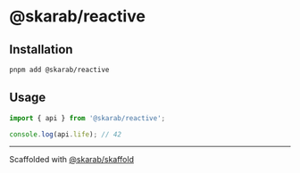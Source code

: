 # @skarab/reactive

## Installation

```bash
pnpm add @skarab/reactive
```

## Usage

```ts
import { api } from '@skarab/reactive';

console.log(api.life); // 42
```

---

Scaffolded with [@skarab/skaffold](https://www.npmjs.com/package/@skarab/skaffold)
